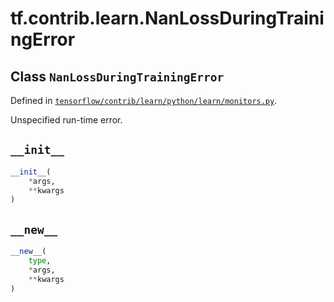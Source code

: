 <div itemscope itemtype="http://developers.google.com/ReferenceObject">
<meta itemprop="name" content="tf.contrib.learn.NanLossDuringTrainingError" />
<meta itemprop="path" content="Stable" />
<meta itemprop="property" content="__init__"/>
<meta itemprop="property" content="__new__"/>
</div>

# tf.contrib.learn.NanLossDuringTrainingError

## Class `NanLossDuringTrainingError`





Defined in [`tensorflow/contrib/learn/python/learn/monitors.py`](/code/stable/tensorflow/contrib/learn/python/learn/monitors.py).

Unspecified run-time error.

<h2 id="__init__"><code>__init__</code></h2>

``` python
__init__(
    *args,
    **kwargs
)
```



<h2 id="__new__"><code>__new__</code></h2>

``` python
__new__(
    type,
    *args,
    **kwargs
)
```





